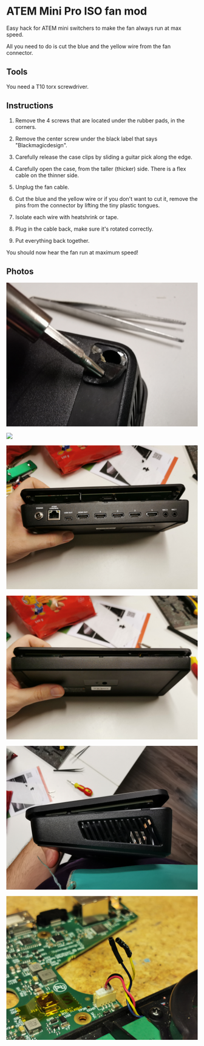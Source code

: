 # ATEM Mini Pro ISO fan mod
Easy hack for ATEM mini switchers to make the fan always run at max speed.

All you need to do is cut the blue and the yellow wire from the fan connector.

## Tools

You need a T10 torx screwdriver.

## Instructions

1. Remove the 4 screws that are located under the rubber pads, in the corners.

2. Remove the center screw under the black label that says "Blackmagicdesign".

3. Carefully release the case clips by sliding a guitar pick along the edge.

4. Carefully open the case, from the taller (thicker) side. There is a flex cable on the thinner side.

5. Unplug the fan cable.

6. Cut the blue and the yellow wire or if you don't want to cut it, remove the pins from the connector by lifting the tiny plastic tongues.

7. Isolate each wire with heatshrink or tape.

8. Plug in the cable back, make sure it's rotated correctly.

9. Put everything back together.

You should now hear the fan run at maximum speed!

## Photos

![](photos/IMG_20231229_215824.jpg)

![](photos/IMG_20231229_215648.jpg)

![](photos/IMG_20231229_212156_1.jpg)

![](photos/IMG_20231229_212209.jpg)

![](photos/IMG_20231229_212225.jpg)

![](photos/IMG_20231229_214929.jpg)

